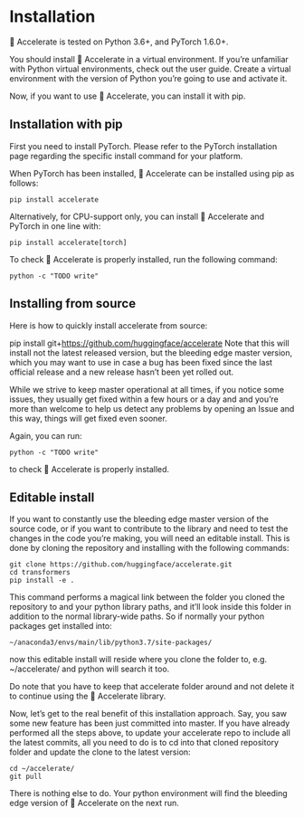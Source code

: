 # Installation

🤗 Accelerate is tested on Python 3.6+, and PyTorch 1.6.0+.

You should install 🤗 Accelerate in a virtual environment. If you’re unfamiliar with Python virtual environments, check out the user guide. Create a virtual environment with the version of Python you’re going to use and activate it.

Now, if you want to use 🤗 Accelerate, you can install it with pip.

## Installation with pip

First you need to install PyTorch. Please refer to the PyTorch installation page regarding the specific install command for your platform.

When PyTorch has been installed, 🤗 Accelerate can be installed using pip as follows:


```
pip install accelerate
```

Alternatively, for CPU-support only, you can install 🤗 Accelerate and PyTorch in one line with:

```
pip install accelerate[torch]
```

To check 🤗 Accelerate is properly installed, run the following command:

```
python -c "TODO write"
```

## Installing from source

Here is how to quickly install accelerate from source:

pip install git+https://github.com/huggingface/accelerate
Note that this will install not the latest released version, but the bleeding edge master version, which you may want to use in case a bug has been fixed since the last official release and a new release hasn’t been yet rolled out.

While we strive to keep master operational at all times, if you notice some issues, they usually get fixed within a few hours or a day and and you’re more than welcome to help us detect any problems by opening an Issue and this way, things will get fixed even sooner.

Again, you can run:

```
python -c "TODO write"
```

to check 🤗 Accelerate is properly installed.

## Editable install

If you want to constantly use the bleeding edge master version of the source code, or if you want to contribute to the library and need to test the changes in the code you’re making, you will need an editable install. This is done by cloning the repository and installing with the following commands:

```
git clone https://github.com/huggingface/accelerate.git
cd transformers
pip install -e .
```

This command performs a magical link between the folder you cloned the repository to and your python library paths, and it’ll look inside this folder in addition to the normal library-wide paths. So if normally your python packages get installed into:

```
~/anaconda3/envs/main/lib/python3.7/site-packages/
```

now this editable install will reside where you clone the folder to, e.g. ~/accelerate/ and python will search it too.

Do note that you have to keep that accelerate folder around and not delete it to continue using the 🤗 Accelerate library.

Now, let’s get to the real benefit of this installation approach. Say, you saw some new feature has been just committed into master. If you have already performed all the steps above, to update your accelerate repo to include all the latest commits, all you need to do is to cd into that cloned repository folder and update the clone to the latest version:

```
cd ~/accelerate/
git pull
```

There is nothing else to do. Your python environment will find the bleeding edge version of 🤗 Accelerate on the next run.
